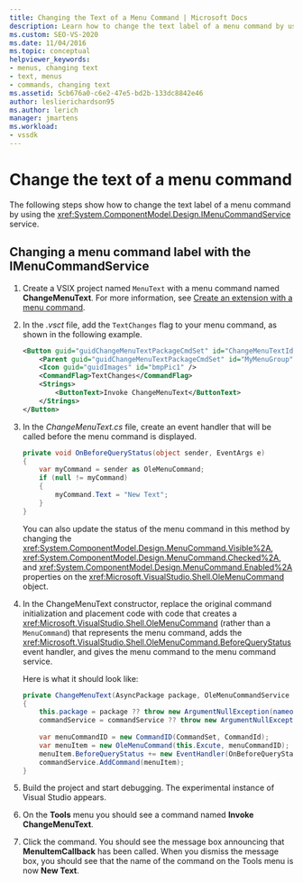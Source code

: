 ```yaml
---
title: Changing the Text of a Menu Command | Microsoft Docs
description: Learn how to change the text label of a menu command by using the IMenuCommandService service by reviewing this code example.
ms.custom: SEO-VS-2020
ms.date: 11/04/2016
ms.topic: conceptual
helpviewer_keywords:
- menus, changing text
- text, menus
- commands, changing text
ms.assetid: 5cb676a0-c6e2-47e5-bd2b-133dc8842e46
author: leslierichardson95
ms.author: lerich
manager: jmartens
ms.workload:
- vssdk
---
```

# Change the text of a menu command
The following steps show how to change the text label of a menu command by using the <xref:System.ComponentModel.Design.IMenuCommandService> service.

## Changing a menu command label with the IMenuCommandService

1. Create a VSIX project named `MenuText` with a menu command named **ChangeMenuText**. For more information, see [Create an extension with a menu command](../extensibility/creating-an-extension-with-a-menu-command.md).

2. In the *.vsct* file, add the `TextChanges` flag to your menu command, as shown in the following example.

    ```xml
    <Button guid="guidChangeMenuTextPackageCmdSet" id="ChangeMenuTextId" priority="0x0100" type="Button">
        <Parent guid="guidChangeMenuTextPackageCmdSet" id="MyMenuGroup" />
        <Icon guid="guidImages" id="bmpPic1" />
        <CommandFlag>TextChanges</CommandFlag>
        <Strings>
            <ButtonText>Invoke ChangeMenuText</ButtonText>
        </Strings>
    </Button>
    ```

3. In the *ChangeMenuText.cs* file, create an event handler that will be called before the menu command is displayed.

    ```csharp
    private void OnBeforeQueryStatus(object sender, EventArgs e)
    {
        var myCommand = sender as OleMenuCommand;
        if (null != myCommand)
        {
            myCommand.Text = "New Text";
        }
    }
    ```

    You can also update the status of the menu command in this method by changing the <xref:System.ComponentModel.Design.MenuCommand.Visible%2A>, <xref:System.ComponentModel.Design.MenuCommand.Checked%2A>, and <xref:System.ComponentModel.Design.MenuCommand.Enabled%2A> properties on the <xref:Microsoft.VisualStudio.Shell.OleMenuCommand> object.

4. In the ChangeMenuText constructor, replace the original command initialization and placement code with code that creates a <xref:Microsoft.VisualStudio.Shell.OleMenuCommand> (rather than a `MenuCommand`) that represents the menu command, adds the <xref:Microsoft.VisualStudio.Shell.OleMenuCommand.BeforeQueryStatus> event handler, and gives the menu command to the menu command service.

    Here is what it should look like:

    ```csharp
    private ChangeMenuText(AsyncPackage package, OleMenuCommandService commandService)
    {
        this.package = package ?? throw new ArgumentNullException(nameof(package));
        commandService = commandService ?? throw new ArgumentNullException(nameof(commandService));
        
        var menuCommandID = new CommandID(CommandSet, CommandId);
        var menuItem = new OleMenuCommand(this.Excute, menuCommandID);
        menuItem.BeforeQueryStatus += new EventHandler(OnBeforeQueryStatus);
        commandService.AddCommand(menuItem);
    }
    ```

5. Build the project and start debugging. The experimental instance of Visual Studio appears.

6. On the **Tools** menu you should see a command named **Invoke ChangeMenuText**.

7. Click the command. You should see the message box announcing that **MenuItemCallback** has been called. When you dismiss the message box, you should see that the name of the command on the Tools menu is now **New Text**.
